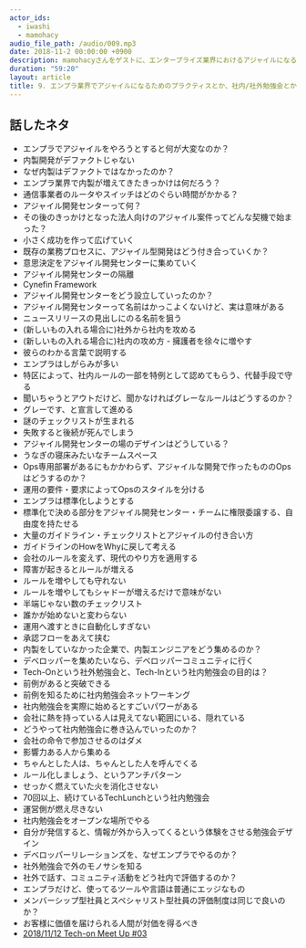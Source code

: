 ```yaml
---
actor_ids:
  - iwashi 
  - mamohacy
audio_file_path: /audio/009.mp3
date: 2018-11-2 00:00:00 +0900
description: mamohacyさんをゲストに、エンタープライズ業界におけるアジャイルになるためのプラクティスや知見、社内/社外勉強会についてお話いただいたエピソードです。
duration: "59:20"
layout: article
title: 9. エンプラ業界でアジャイルになるためのプラクティスとか、社内/社外勉強会とか
---
```


## 話したネタ

- エンプラでアジャイルをやろうとすると何が大変なのか？
- 内製開発がデファクトじゃない
- なぜ内製はデファクトではなかったのか？
- エンプラ業界で内製が増えてきたきっかけは何だろう？
- 通信事業者のルータやスイッチはどのぐらい時間がかかる？
- アジャイル開発センターって何？
- その後のきっかけとなった法人向けのアジャイル案件ってどんな契機で始まった？
- 小さく成功を作って広げていく
- 既存の業務プロセスに、アジャイル型開発はどう付き合っていくか？
- 意思決定をアジャイル開発センターに集めていく
- アジャイル開発センターの隔離
- Cynefin Framework
- アジャイル開発センターをどう設立していったのか？
- アジャイル開発センターって名前はかっこよくないけど、実は意味がある
- ニュースリリースの見出しにのる名前を狙う
- (新しいもの入れる場合に)社外から社内を攻める
- (新しいもの入れる場合に)社内の攻め方 - 擁護者を徐々に増やす
- 彼らのわかる言葉で説明する
- エンプラはしがらみが多い
- 特区によって、社内ルールの一部を特例として認めてもらう、代替手段で守る
- 聞いちゃうとアウトだけど、聞かなければグレーなルールはどうするのか？
- グレーです、と宣言して進める
- 謎のチェックリストが生まれる
- 失敗すると後続が死んでしまう
- アジャイル開発センターの場のデザインはどうしている？
- うなぎの寝床みたいなチームスペース
- Ops専用部署があるにもかかわらず、アジャイルな開発で作ったもののOpsはどうするのか？
- 運用の要件・要求によってOpsのスタイルを分ける
- エンプラは標準化しようとする
- 標準化で決める部分をアジャイル開発センター・チームに権限委譲する、自由度を持たせる
- 大量のガイドライン・チェックリストとアジャイルの付き合い方
- ガイドラインのHowをWhyに戻して考える
- 会社のルールを変えず、現代のやり方を適用する
- 障害が起きるとルールが増える
- ルールを増やしても守れない
- ルールを増やしてもシャドーが増えるだけで意味がない
- 半端じゃない数のチェックリスト
- 誰かが始めないと変わらない
- 運用へ渡すときに自動化しすぎない
- 承認フローをあえて挟む
- 内製をしていなかった企業で、内製エンジニアをどう集めるのか？
- デベロッパーを集めたいなら、デベロッパーコミュニティに行く
- Tech-Onという社外勉強会と、Tech-Inという社内勉強会の目的は？
- 前例があると突破できる
- 前例を知るために社内勉強会ネットワーキング
- 社内勉強会を実際に始めるとすごいパワーがある
- 会社に熱を持っている人は見えてない範囲にいる、隠れている
- どうやって社内勉強会に巻き込んでいったのか？
- 会社の命令で参加させるのはダメ
- 影響力ある人から集める
- ちゃんとした人は、ちゃんとした人を呼んでくる
- ルール化しましょう、というアンチパターン
- せっかく燃えていた火を消化させない
- 70回以上、続けているTechLunchという社内勉強会
- 運営側が燃え尽きない
- 社内勉強会をオープンな場所でやる
- 自分が発信すると、情報が外から入ってくるという体験をさせる勉強会デザイン
- デベロッパーリレーションズを、なぜエンプラでやるのか？
- 社外勉強会で外のモノサシを知る
- 社外で話す、コミュニティ活動をどう社内で評価するのか？
- エンプラだけど、使ってるツールや言語は普通にエッジなもの
- メンバーシップ型社員とスペシャリスト型社員の評価制度は同じで良いのか？
- お客様に価値を届けられる人間が対価を得るべき
- [2018/11/12 Tech-on Meet Up #03](https://techplay.jp/event/699906)
